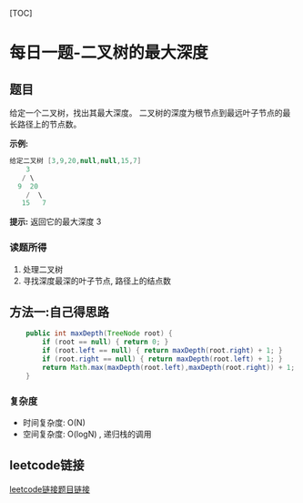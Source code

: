 [TOC]

# 每日一题-二叉树的最大深度

## 题目
给定一个二叉树，找出其最大深度。
二叉树的深度为根节点到最远叶子节点的最长路径上的节点数。

**示例:**  
```java
给定二叉树 [3,9,20,null,null,15,7]
    3
   / \
  9  20
    /  \
   15   7
```

**提示:**
返回它的最大深度 3

### 读题所得
1. 处理二叉树
2. 寻找深度最深的叶子节点, 路径上的结点数

## 方法一:自己得思路
```java
    public int maxDepth(TreeNode root) {
        if (root == null) { return 0; }
        if (root.left == null) { return maxDepth(root.right) + 1; }
        if (root.right == null) { return maxDepth(root.left) + 1; }
        return Math.max(maxDepth(root.left),maxDepth(root.right)) + 1;
    }
```
### 复杂度
* 时间复杂度: O(N)
* 空间复杂度:  O(logN) , 递归栈的调用

## leetcode链接
[leetcode链接题目链接](https://leetcode-cn.com/problems//)  